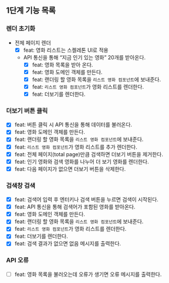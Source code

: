 ## 1단계 기능 목록

### 렌더 초기화

- 전체 페이지 렌더
  - [x] feat: 영화 리스트는 스켈레톤 UI로 적용
  - API 통신을 통해 “지금 인기 있는 영화” 20개를 받아온다.
    - [x] feat: 영화 목록을 받아 온다.
    - [x] feat: 영화 도메인 객체를 만든다.
    - [x] feat: 랜더링 할 영화 목록을 `리스트 영화 컴포넌트`에 보내준다.
    - [x] feat: `리스트 영화 컴포넌트`가 영화 리스트를 렌더한다.
    - [x] feat: 더보기를 렌더한다.

### 더보기 버튼 클릭

- [x] feat: 버튼 클릭 시 API 통신을 통해 데이터를 불러온다.
- [x] feat: 영화 도메인 객체를 만든다.
- [x] feat: 랜더링 할 영화 목록을 `리스트 영화 컴포넌트`에 보내준다.
- [x] feat: `리스트 영화 컴포넌트`가 영화 리스트를 추가 렌더한다.
- [x] feat: 전체 페이지(total page)만큼 검색하면 더보기 버튼을 제거한다.
- [x] feat: 인기 영화와 검색 영화를 나누어 더 보기 영화를 렌더한다.
- [x] feat: 다음 페이지가 없으면 더보기 버튼을 삭제한다.

### 검색창 검색

- [x] feat: 검색어 입력 후 엔터키나 검색 버튼을 누르면 검색이 시작된다.
- [x] feat: API 통신을 통해 검색어가 포함된 영화를 받아온다.
- [x] feat: 영화 도메인 객체를 만든다.
- [x] feat: 랜더링 할 영화 목록을 `리스트 영화 컴포넌트`에 보내준다.
- [x] feat: `리스트 영화 컴포넌트`가 영화 리스트를 렌더한다.
- [x] feat: 더보기를 렌더한다.
- [x] feat: 검색 결과가 없으면 없음 메시지를 출력한다.

### API 오류

- [ ] feat: 영화 목록을 불러오는데 오류가 생기면 오류 메시지를 출력한다.
